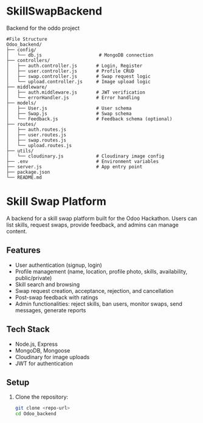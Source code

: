 # SkillSwapBackend
Backend for the oddo project

```
#File Structure
Odoo_backend/
├── config/
│   └── db.js                     # MongoDB connection
├── controllers/
│   ├── auth.controller.js       # Login, Register
│   ├── user.controller.js       # Profile CRUD
│   ├── swap.controller.js       # Swap request logic
│   └── upload.controller.js     # Image upload logic
├── middleware/
│   ├── auth.middleware.js       # JWT verification
│   └── errorHandler.js          # Error handling
├── models/
│   ├── User.js                  # User schema
│   ├── Swap.js                  # Swap schema
│   └── Feedback.js              # Feedback schema (optional)
├── routes/
│   ├── auth.routes.js
│   ├── user.routes.js
│   ├── swap.routes.js
│   └── upload.routes.js
├── utils/
│   └── cloudinary.js            # Cloudinary image config
├── .env                         # Environment variables
├── server.js                    # App entry point
├── package.json
└── README.md

```

# Skill Swap Platform

A backend for a skill swap platform built for the Odoo Hackathon. Users can list skills, request swaps, provide feedback, and admins can manage content.

## Features
- User authentication (signup, login)
- Profile management (name, location, profile photo, skills, availability, public/private)
- Skill search and browsing
- Swap request creation, acceptance, rejection, and cancellation
- Post-swap feedback with ratings
- Admin functionalities: reject skills, ban users, monitor swaps, send messages, generate reports

## Tech Stack
- Node.js, Express
- MongoDB, Mongoose
- Cloudinary for image uploads
- JWT for authentication

## Setup
1. Clone the repository:
   ```bash
   git clone <repo-url>
   cd Odoo_backend
